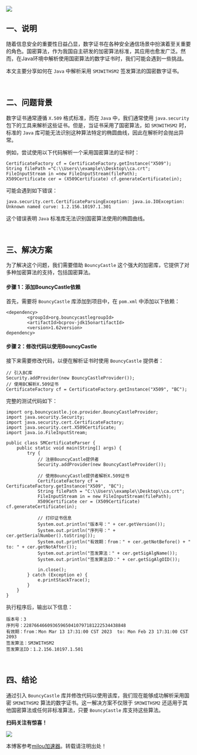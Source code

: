 
![](https://img2024.cnblogs.com/blog/1769816/202409/1769816-20240916175324517-1955058201.png)


## 一、说明


随着信息安全的重要性日益凸显，数字证书在各种安全通信场景中扮演着至关重要的角色。国密算法，作为我国自主研发的加密算法标准，其应用也愈发广泛。然而，在Java环境中解析使用国密算法的数字证书时，我们可能会遇到一些挑战。


本文主要分享如何在 `Java` 中解析采用 `SM3WITHSM2` 签发算法的国密数字证书。


 


## 二、问题背景


数字证书通常遵循 `X.509` 格式标准，而在 `Java` 中，我们通常使用 `java.security` 包下的工具来解析这些证书。但是，当证书采用了国密算法，如 `SM3WITHSM2` 时，标准的 `Java` 库可能无法识别这种算法特定的椭圆曲线，因此在解析时会抛出异常。


例如，尝试使用以下代码解析一个采用国密算法的证书时：



```
CertificateFactory cf = CertificateFactory.getInstance("X509");
String filePath ="C:\\Users\\example\\Desktop\\ca.crt";
FileInputStream in =new FileInputStream(filePath);
X509Certificate cer = (X509Certificate) cf.generateCertificate(in);

```

可能会遇到如下错误：



```
java.security.cert.CertificateParsingException: java.io.IOException: Unknown named curve: 1.2.156.10197.1.301

```

这个错误表明 `Java` 标准库无法识别国密算法使用的椭圆曲线。


 


## 三、解决方案


为了解决这个问题，我们需要借助 `BouncyCastle` 这个强大的加密库，它提供了对多种加密算法的支持，包括国密算法。


#### 步骤 1：添加BouncyCastle依赖


首先，需要将 `BouncyCastle` 库添加到项目中，在 `pom.xml` 中添加以下依赖：



```
<dependency>
		<groupId>org.bouncycastlegroupId>
		<artifactId>bcprov-jdk15onartifactId>
		<version>1.62version>
dependency>

```

#### 步骤 2：修改代码以使用BouncyCastle


接下来需要修改代码，以便在解析证书时使用 `BouncyCastle` 提供者：



```
// 引入BC库
Security.addProvider(new BouncyCastleProvider());
// 使用BC解析X.509证书
CertificateFactory cf = CertificateFactory.getInstance("X509", "BC");

```

完整的测试代码如下：



```
import org.bouncycastle.jce.provider.BouncyCastleProvider;  
import java.security.Security;  
import java.security.cert.CertificateFactory;  
import java.security.cert.X509Certificate;  
import java.io.FileInputStream;  
  
public class SMCertificateParser {  
    public static void main(String[] args) {  
        try {  
            // 注册BouncyCastle提供者  
            Security.addProvider(new BouncyCastleProvider());  
              
            // 使用BouncyCastle提供者解析X.509证书  
            CertificateFactory cf = CertificateFactory.getInstance("X509", "BC");  
            String filePath = "C:\\Users\\example\\Desktop\\ca.crt";  
            FileInputStream in = new FileInputStream(filePath);  
            X509Certificate cer = (X509Certificate) cf.generateCertificate(in);  
              
            // 打印证书信息  
            System.out.println("版本号：" + cer.getVersion());  
            System.out.println("序列号：" + cer.getSerialNumber().toString());  
            System.out.println("有效期：from：" + cer.getNotBefore() + "  to: " + cer.getNotAfter());  
            System.out.println("签发算法：" + cer.getSigAlgName());  
            System.out.println("签发算法ID：" + cer.getSigAlgOID());  
              
            in.close();  
        } catch (Exception e) {  
            e.printStackTrace();  
        }  
    }  
}

```

执行程序后，输出以下信息：



```
版本号：3
序列号：228766466093659650410797181222534438848
有效期：from：Mon Mar 13 17:31:00 CST 2023  to: Mon Feb 23 17:31:00 CST 2093
签发算法：SM3WITHSM2
签发算法ID：1.2.156.10197.1.501

```

 


## 四、结论


通过引入 `BouncyCastle` 库并修改代码以使用该库，我们现在能够成功解析采用国密 `SM3WITHSM2` 算法的数字证书。这一解决方案不仅限于 `SM3WITHSM2` 还适用于其他国密算法或任何非标准算法，只要 `BouncyCastle` 库支持这些算法。


**扫码关注有惊喜！**


![](https://img2024.cnblogs.com/blog/1769816/202409/1769816-20240916180034863-1490358595.png)


 本博客参考[milou加速器](https://xinminxuehui.org)。转载请注明出处！

